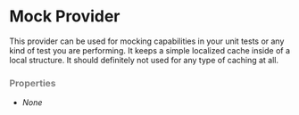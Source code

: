 # Mock Provider

This provider can be used for mocking capabilities in your unit tests or any kind of test you are performing. It keeps a simple localized cache inside of a local structure. It should definitely not used for any type of caching at all.

<h3 style="color:grey">Properties</h3>

* *None*


